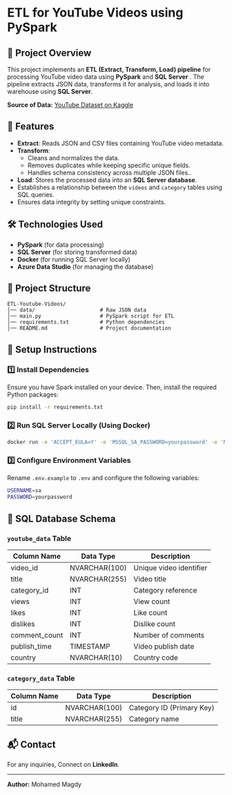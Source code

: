 # ETL for YouTube Videos using PySpark

## 📌 Project Overview
This project implements an **ETL (Extract, Transform, Load) pipeline** for processing YouTube video data using **PySpark** and **SQL Server** . The pipeline extracts JSON data, transforms it for analysis, and loads it into warehouse using **SQL Server**.

**Source of Data:** [YouTube Dataset on Kaggle](https://www.kaggle.com/datasets/datasnaek/youtube-new)

## 🚀 Features
- **Extract**: Reads JSON and CSV files containing YouTube video metadata.
- **Transform**:
  - Cleans and normalizes the data.
  - Removes duplicates while keeping specific unique fields.
  - Handles schema consistency across multiple JSON files..
- **Load**: Stores the processed data into an **SQL Server database**.
- Establishes a relationship between the `videos` and `category` tables using SQL queries.
- Ensures data integrity by setting unique constraints.

## 🛠️ Technologies Used
- **PySpark** (for data processing)
- **SQL Server** (for storing transformed data)
- **Docker** (for running SQL Server locally)
- **Azure Data Studio** (for managing the database)

## 📂 Project Structure
```
ETL-Youtube-Videos/
│── data/                     # Raw JSON data
│── main.py                   # PySpark script for ETL
│── requirements.txt          # Python dependencies
│── README.md                 # Project documentation
```

## 🔧 Setup Instructions
### 1️⃣ Install Dependencies
Ensure you have Spark installed on your device. Then, install the required Python packages:
```sh
pip install -r requirements.txt
```
### 2️⃣ Run SQL Server Locally (Using Docker)
```sh
docker run -e 'ACCEPT_EULA=Y' -e 'MSSQL_SA_PASSWORD=yourpassword' -e 'MSSQL_PID=Developer' -p 1433:1433 --name sqlserver -d mcr.microsoft.com/mssql/server:2022-latest
```
### 3️⃣ Configure Environment Variables
Rename `.env.example` to `.env` and configure the following variables:
```sh
USERNAME=sa
PASSWORD=yourpassword
```

## 📝 SQL Database Schema
### `youtube_data` Table
| Column Name        | Data Type      | Description |
|-------------------|--------------|-------------|
| video_id         | NVARCHAR(100) | Unique video identifier |
| title           | NVARCHAR(255) | Video title |
| category_id     | INT          | Category reference |
| views           | INT          | View count |
| likes           | INT          | Like count |
| dislikes        | INT          | Dislike count |
| comment_count   | INT          | Number of comments |
| publish_time    | TIMESTAMP    | Video publish date |
| country         | NVARCHAR(10) | Country code |

### `category_data` Table
| Column Name  | Data Type      | Description |
|-------------|--------------|-------------|
| id          | NVARCHAR(100) | Category ID (Primary Key) |
| title       | NVARCHAR(255) | Category name |


## 📬 Contact
For any inquiries, Connect on **LinkedIn**.

---

**Author:** Mohamed Magdy
